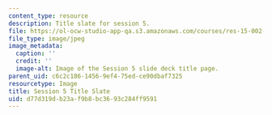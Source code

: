 ```yaml
---
content_type: resource
description: Title slate for session 5.
file: https://ol-ocw-studio-app-qa.s3.amazonaws.com/courses/res-15-002-mission-metrics-finance-training-for-federal-credit-program-professionals-summer-2016/d77d319db23af9b8bc3693c284ff9591_RES15-002_Session_5.jpg
file_type: image/jpeg
image_metadata:
  caption: ''
  credit: ''
  image-alt: Image of the Session 5 slide deck title page.
parent_uid: c6c2c186-1456-9ef4-75ed-ce90dbaf7325
resourcetype: Image
title: Session 5 Title Slate
uid: d77d319d-b23a-f9b8-bc36-93c284ff9591
---
```

